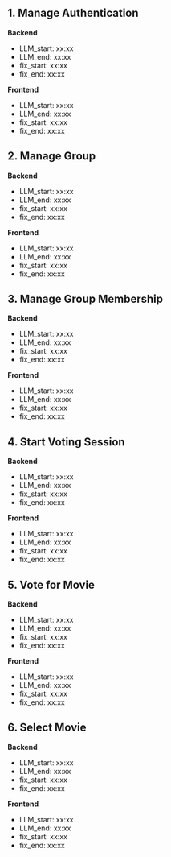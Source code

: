 ## 1. Manage Authentication

**Backend**

- LLM_start: xx:xx
- LLM_end: xx:xx
- fix_start: xx:xx
- fix_end: xx:xx

**Frontend**

- LLM_start: xx:xx
- LLM_end: xx:xx
- fix_start: xx:xx
- fix_end: xx:xx

## 2. Manage Group

**Backend**

- LLM_start: xx:xx
- LLM_end: xx:xx
- fix_start: xx:xx
- fix_end: xx:xx

**Frontend**

- LLM_start: xx:xx
- LLM_end: xx:xx
- fix_start: xx:xx
- fix_end: xx:xx

## 3. Manage Group Membership

**Backend**

- LLM_start: xx:xx
- LLM_end: xx:xx
- fix_start: xx:xx
- fix_end: xx:xx

**Frontend**

- LLM_start: xx:xx
- LLM_end: xx:xx
- fix_start: xx:xx
- fix_end: xx:xx

## 4. Start Voting Session

**Backend**

- LLM_start: xx:xx
- LLM_end: xx:xx
- fix_start: xx:xx
- fix_end: xx:xx

**Frontend**

- LLM_start: xx:xx
- LLM_end: xx:xx
- fix_start: xx:xx
- fix_end: xx:xx

## 5. Vote for Movie

**Backend**

- LLM_start: xx:xx
- LLM_end: xx:xx
- fix_start: xx:xx
- fix_end: xx:xx

**Frontend**

- LLM_start: xx:xx
- LLM_end: xx:xx
- fix_start: xx:xx
- fix_end: xx:xx

## 6. Select Movie

**Backend**

- LLM_start: xx:xx
- LLM_end: xx:xx
- fix_start: xx:xx
- fix_end: xx:xx

**Frontend**

- LLM_start: xx:xx
- LLM_end: xx:xx
- fix_start: xx:xx
- fix_end: xx:xx
